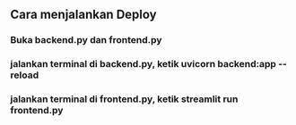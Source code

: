 ## Cara menjalankan Deploy 
### Buka backend.py dan frontend.py
### jalankan terminal di backend.py, ketik     uvicorn backend:app --reload
### jalankan terminal di frontend.py, ketik     streamlit run frontend.py
